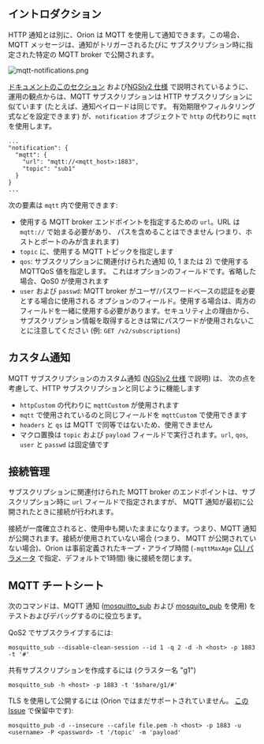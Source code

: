 ## イントロダクション

HTTP 通知とは別に、Orion は MQTT を使用して通知できます。この場合、MQTT メッセージは、通知がトリガーされるたびに
サブスクリプション時に指定された特定の MQTT broker で公開されます。

![](mqtt-notifications.png "mqtt-notifications.png")

[ドキュメントのこのセクション](walkthrough_apiv2.md#subscriptions) および[NGSIv2 仕様](http://telefonicaid.github.io/fiware-orion/api/v2/stable)
で説明されているように、運用の観点からは、MQTT サブスクリプションは HTTP サブスクリプションに似ています (たとえば、通知ペイロードは同じです。
有効期限やフィルタリング式などを設定できます) が、`notification` オブジェクトで `http` の代わりに `mqtt` を使用します。

```
...
"notification": {
  "mqtt": {
    "url": "mqtt://<mqtt_host>:1883",
    "topic": "sub1"
  }
}
...
```

次の要素は `mqtt` 内で使用できます:

* 使用する MQTT broker エンドポイントを指定するための `url`。URL は `mqtt://` で始まる必要があり、
  パスを含めることはできません (つまり、ホストとポートのみが含まれます)
* `topic` に、使用する MQTT トピックを指定します
* `qos`: サブスクリプションに関連付けられた通知 (0, 1 または 2) で使用する MQTTQoS 値を指定します。
   これはオプションのフィールドです。省略した場合、QoS0 が使用されます
* `user` および `passwd`: MQTT broker がユーザ/パスワードベースの認証を必要とする場合に使用される
  オプションのフィールド。使用する場合は、両方のフィールドを一緒に使用する必要があります。セキュリティ上の理由から、
  サブスクリプション情報を取得するときは常にパスワードが使用されないことに注意してください (例: `GET /v2/subscriptions`)

## カスタム通知

MQTT サブスクリプションのカスタム通知 ([NGSIv2 仕様](http://telefonicaid.github.io/fiware-orion/api/v2/stable) で説明) は、
次の点を考慮して、HTTP サブスクリプションと同じように機能します

* `httpCustom` の代わりに `mqttCustom` が使用されます
* `mqtt` で使用されているのと同じフィールドを `mqttCustom` で使用できます
* `headers` と `qs` は MQTT で同等ではないため、使用できません
* マクロ置換は `topic` および `payload` フィールドで実行されます。`url`, `qos`, `user` と `passwd` は固定値です

## 接続管理

サブスクリプションに関連付けられた MQTT broker のエンドポイントは、サブスクリプション時に `url` フィールドで指定されますが、
MQTT 通知が最初に公開されたときに接続が行われます。

接続が一度確立されると、使用中も開いたままになります。つまり、MQTT 通知が公開されます。接続が使用されていない場合 (つまり、
MQTT が公開されていない場合)、Orion は事前定義されたキープ・アライブ時間 (`-mqttMaxAge` [CLI パラメータ](../admin/cli.md)
で指定、デフォルトで1時間) 後に接続を閉じます。

## MQTT チートシート

次のコマンドは、MQTT 通知 ([mosquitto_sub](https://mosquitto.org/man/mosquitto_sub-1.html) および
[mosquito_pub](https://mosquitto.org/man/mosquitto_pub-1.html) を使用) をテストおよびデバッグするのに役立ちます。

QoS2 でサブスクライブするには:

```
mosquitto_sub --disable-clean-session --id 1 -q 2 -d -h <host> -p 1883 -t '#'
```

共有サブスクリプションを作成するには (クラスター名 "g1")

```
mosquitto_sub -h <host> -p 1883 -t '$share/g1/#'
```

TLS を使用して公開するには (Orion ではまだサポートされていません。
[この Issue](https://github.com/telefonicaid/fiware-orion/issues/3915) で保留中です):

```
mosquitto_pub -d --insecure --cafile file.pem -h <host> -p 1883 -u <username> -P <password> -t '/topic' -m 'payload'
```
